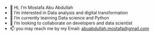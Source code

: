 - 👋 Hi, I’m Mostafa Abu Abdullah
- 👀 I’m interested in Data analysis and digital transformation
- 🌱 I’m currently learning Data science and Python
- 💞️ I’m looking to collaborate on developers and data scientist 
- 📫 you may reach me by my Email: abuabdullah.mostafa@gmail.com

<!---
MostafaAbuAbdullah/MostafaAbuAbdullah is a ✨ special ✨ repository because its `README.md` (this file) appears on your GitHub profile.
You can click the Preview link to take a look at your changes.
--->
